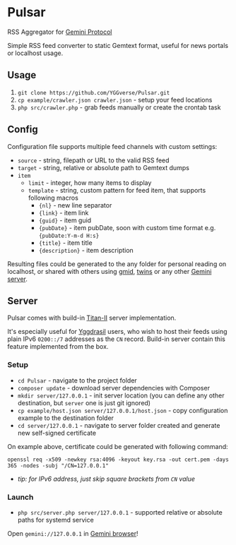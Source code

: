# Pulsar

RSS Aggregator for [Gemini Protocol](https://geminiprotocol.net)

Simple RSS feed converter to static Gemtext format, useful for news portals or localhost usage.

## Usage

1. `git clone https://github.com/YGGverse/Pulsar.git`
2. `cp example/crawler.json crawler.json` - setup your feed locations
3. `php src/crawler.php` - grab feeds manually or create the crontab task

## Config

Configuration file supports multiple feed channels with custom settings:

* `source` - string, filepath or URL to the valid RSS feed
* `target` - string, relative or absolute path to Gemtext dumps
* `item`
  * `limit` - integer, how many items to display
  * `template` - string, custom pattern for feed item, that supports following macros
    * `{nl}` - new line separator
    * `{link}` - item link
    * `{guid}` - item guid
    * `{pubDate}` - item pubDate, soon with custom time format e.g. `{pubDate:Y-m-d H:s}`
    * `{title}` - item title
    * `{description}` - item description

Resulting files could be generated to the any folder for personal reading on localhost, or shared with others using [gmid](https://github.com/omar-polo/gmid), [twins](https://code.rocket9labs.com/tslocum/twins) or any other [Gemini server](https://github.com/kr1sp1n/awesome-gemini#servers).

## Server

Pulsar comes with build-in [Titan-II](https://github.com/YGGverse/titan-II) server implementation.

It's especially useful for [Yggdrasil](https://github.com/yggdrasil-network/yggdrasil-go) users, who wish to host their feeds using plain IPv6 `0200::/7` addresses as the `CN` record. Build-in server contain this feature implemented from the box.

### Setup

* `cd Pulsar` - navigate to the project folder
* `composer update` - download server dependencies with Composer
* `mkdir server/127.0.0.1` - init server location (you can define any other destination, but `server` one is just git ignored)
* `cp example/host.json server/127.0.0.1/host.json` - copy configuration example to the destination folder
* `cd server/127.0.0.1` - navigate to server folder created and generate new self-signed certificate

On example above, certificate could be generated with following command:

```
openssl req -x509 -newkey rsa:4096 -keyout key.rsa -out cert.pem -days 365 -nodes -subj "/CN=127.0.0.1"
```

* _tip: for IPv6 address, just skip square brackets from `CN` value_

### Launch

* `php src/server.php server/127.0.0.1` - supported relative or absolute paths for systemd service

Open `gemini://127.0.0.1` in [Gemini browser](https://github.com/kr1sp1n/awesome-gemini#clients)!